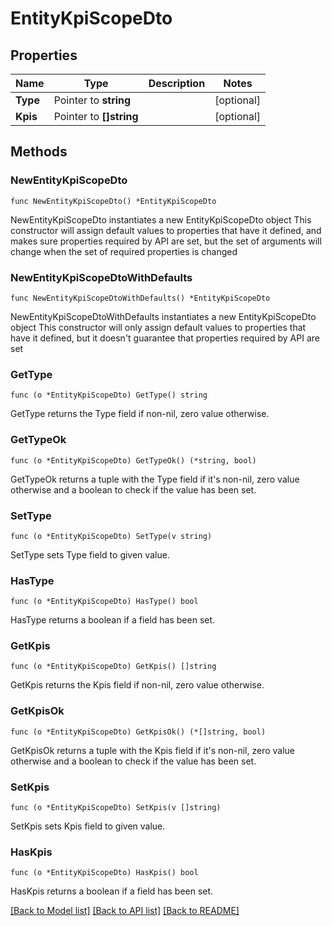# EntityKpiScopeDto

## Properties

Name | Type | Description | Notes
------------ | ------------- | ------------- | -------------
**Type** | Pointer to **string** |  | [optional] 
**Kpis** | Pointer to **[]string** |  | [optional] 

## Methods

### NewEntityKpiScopeDto

`func NewEntityKpiScopeDto() *EntityKpiScopeDto`

NewEntityKpiScopeDto instantiates a new EntityKpiScopeDto object
This constructor will assign default values to properties that have it defined,
and makes sure properties required by API are set, but the set of arguments
will change when the set of required properties is changed

### NewEntityKpiScopeDtoWithDefaults

`func NewEntityKpiScopeDtoWithDefaults() *EntityKpiScopeDto`

NewEntityKpiScopeDtoWithDefaults instantiates a new EntityKpiScopeDto object
This constructor will only assign default values to properties that have it defined,
but it doesn't guarantee that properties required by API are set

### GetType

`func (o *EntityKpiScopeDto) GetType() string`

GetType returns the Type field if non-nil, zero value otherwise.

### GetTypeOk

`func (o *EntityKpiScopeDto) GetTypeOk() (*string, bool)`

GetTypeOk returns a tuple with the Type field if it's non-nil, zero value otherwise
and a boolean to check if the value has been set.

### SetType

`func (o *EntityKpiScopeDto) SetType(v string)`

SetType sets Type field to given value.

### HasType

`func (o *EntityKpiScopeDto) HasType() bool`

HasType returns a boolean if a field has been set.

### GetKpis

`func (o *EntityKpiScopeDto) GetKpis() []string`

GetKpis returns the Kpis field if non-nil, zero value otherwise.

### GetKpisOk

`func (o *EntityKpiScopeDto) GetKpisOk() (*[]string, bool)`

GetKpisOk returns a tuple with the Kpis field if it's non-nil, zero value otherwise
and a boolean to check if the value has been set.

### SetKpis

`func (o *EntityKpiScopeDto) SetKpis(v []string)`

SetKpis sets Kpis field to given value.

### HasKpis

`func (o *EntityKpiScopeDto) HasKpis() bool`

HasKpis returns a boolean if a field has been set.


[[Back to Model list]](../README.md#documentation-for-models) [[Back to API list]](../README.md#documentation-for-api-endpoints) [[Back to README]](../README.md)


